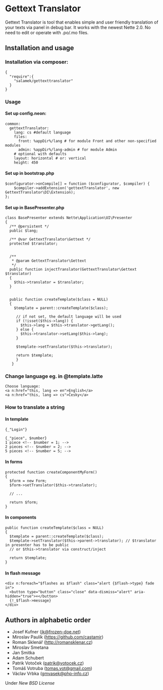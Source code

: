 # Gettext Translator

Gettext Translator is tool that enables simple and user friendly translation of your texts via panel in debug bar. It works with the newest Nette 2.0. No need to edit or operate with .po/.mo files.

## Installation and usage

### Installation via composer:

    {
      "require":{
        "salamek/gettexttranslator"
      }
    }

### Usage

#### Set up config.neon:

    common:
      gettextTranslator:
        lang: cs #default language
        files:
          front: %appDir%/lang # for module Front and other non-specified modules
          admin: %appDir%/lang-admin # for module Admin
        # optional with defaults
        layout: horizontal # or: vertical
        height: 450


#### Set up in bootstrap.php

    $configurator->onCompile[] = function ($configurator, $compiler) {
        $compiler->addExtension('gettextTranslator', new GettextTranslator\DI\Extension);
    };

#### Set up in BasePresenter.php

    class BasePresenter extends Nette\Application\UI\Presenter
    {
      /** @persistent */
      public $lang;

      /** @var GettextTranslator\Gettext */
      protected $translator;


      /**
       * @param GettextTranslator\Gettext
       */
      public function injectTranslator(GettextTranslator\Gettext $translator)
      {
        $this->translator = $translator;
      }


      public function createTemplate($class = NULL)
      {
        $template = parent::createTemplate($class);

         // if not set, the default language will be used
         if (!isset($this->lang)) {
           $this->lang = $this->translator->getLang();
         } else {
           $this->translator->setLang($this->lang);
         }

         $template->setTranslator($this->translator);

         return $template;
         }
       }

### Change language eg. in @template.latte

    Choose language:
    <a n:href="this, lang => en">English</a>
    <a n:href="this, lang => cs">Česky</a>

### How to translate a string

#### In template

    {_"Login"}

    {_"piece", $number}
    1 piece <!-- $number = 1; -->
    2 pieces <!-- $number = 2; -->
    5 pieces <!-- $number = 5; -->

#### In forms

    protected function createComponentMyForm()
    {
      $form = new Form;
      $form->setTranslator($this->translator);

      // ...

      return $form;
    }

#### In components

    public function createTemplate($class = NULL)
    {
      $template = parent::createTemplate($class);
      $template->setTranslator($this->parent->translator); // $translator in presenter has to be public
      // or $this->translator via construct/inject

      return $template;
    }

#### In flash message


    <div n:foreach="$flashes as $flash" class="alert {$flash->type} fade in">
      <button type="button" class="close" data-dismiss="alert" aria-hidden="true">×</button>
      {!_$flash->message}
    </div>

## Authors in alphabetic order

- Josef Kufner (jk@frozen-doe.net)
- Miroslav Paulík (https://github.com/castamir)
- Roman Sklenář (http://romansklenar.cz)
- Miroslav Smetana
- Jan Smitka
- Adam Schubert
- Patrik Votoček (patrik@votocek.cz)
- Tomáš Votruba (tomas.vot@gmail.com)
- Václav Vrbka (gmvasek@php-info.cz)


Under *New BSD License*

